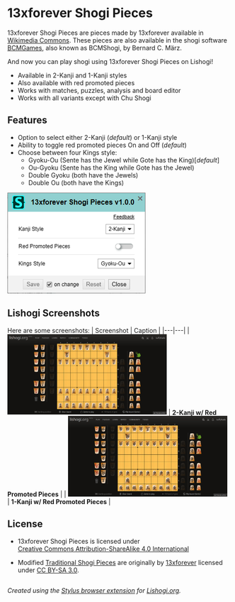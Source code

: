 # 13xforever Shogi Pieces
13xforever Shogi Pieces are pieces made by 13xforever available in [Wikimedia Commons](https://commons.wikimedia.org/wiki/Category:13xforever_SVG_Shogi_Pieces). These pieces are also available in the shogi software [BCMGames](https://www.chessvariants.com/programs.dir/bcmshogi.html), also known as BCMShogi, by Bernard C. März.

And now you can play shogi using 13xforever Shogi Pieces on Lishogi!

- Available in 2-Kanji and 1-Kanji styles
- Also available with red promoted pieces
- Works with matches, puzzles, analysis and board editor
- Works with all variants except with Chu Shogi 

## Features
- Option to select either 2-Kanji (_default_) or 1-Kanji style
- Ability to toggle red promoted pieces On and Off (_default_)
- Choose between four Kings style:
  - Gyoku-Ou (Sente has the Jewel while Gote has the King)[_default_]
  - Ou-Gyoku (Sente has the King while Gote has the Jewel)
  - Double Gyoku (both have the Jewels)
  - Double Ou (both have the Kings)
 
![13xforever shogi pieces stylus option](https://raw.githubusercontent.com/LuffyKudo/Shogi-Themes/main/13xforever%20Shogi%20Pieces/Screenshots/Settings.png)

 ## Lishogi Screenshots
Here are some screenshots:
| Screenshot | Caption |
|---|---|
| <img src="https://raw.githubusercontent.com/LuffyKudo/Shogi-Themes/main/13xforever%20Shogi%20Pieces/Screenshots/Lishogi%202-Kanji%20Red.png" alt="13xforever shogi 2-kanji red promoted pieces Lishogi screenshot" width="360"/> | **2-Kanji w/ Red Promoted Pieces** |
| <img src="https://raw.githubusercontent.com/LuffyKudo/Shogi-Themes/main/13xforever%20Shogi%20Pieces/Screenshots/Lishogi%201-Kanji%20Red.png" alt="13xforever shogi 1-kanji red promoted pieces Lishogi screenshot" width="360"/> | **1-Kanji w/ Red Promoted Pieces** |

## License
- <p xmlns:cc="http://creativecommons.org/ns#" >13xforever Shogi Pieces is licensed under <a href="https://creativecommons.org/licenses/by-sa/4.0/?ref=chooser-v1" target="_blank" rel="license noopener noreferrer" style="display:inline-block;">Creative Commons Attribution-ShareAlike 4.0 International<img style="height:22px!important;margin-left:3px;vertical-align:text-bottom;" src="https://mirrors.creativecommons.org/presskit/icons/cc.svg?ref=chooser-v1" alt=""><img style="height:22px!important;margin-left:3px;vertical-align:text-bottom;" src="https://mirrors.creativecommons.org/presskit/icons/by.svg?ref=chooser-v1" alt=""><img style="height:22px!important;margin-left:3px;vertical-align:text-bottom;" src="https://mirrors.creativecommons.org/presskit/icons/sa.svg?ref=chooser-v1" alt=""></a></p>

- Modified [Traditional Shogi Pieces](https://commons.wikimedia.org/wiki/Category:SVG_traditional_shogi_pieces) are originally by [13xforever](https://commons.wikimedia.org/w/index.php?title=User:13xforever&action=edit&redlink=1) licensed under [CC BY-SA 3.0](https://creativecommons.org/licenses/by-sa/3.0/deed.en).

## 
*Created using the [Stylus browser extension](https://add0n.com/stylus.html) for [Lishogi.org](https://lishogi.org).*
